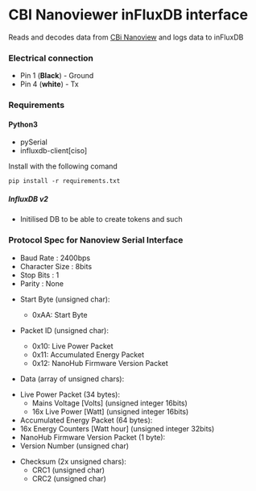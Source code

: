 # CBI Nanoviewer inFluxDB interface

Reads and decodes data from [CBi Nanoview](http://nanoview.co.za) and logs data to inFluxDB

### Electrical connection

- Pin 1 (**Black**) - Ground
- Pin 4 (**white**) - Tx

### Requirements
#### Python3
- pySerial
- influxdb-client[ciso]

Install with the following comand
```
pip install -r requirements.txt
```
##### InfluxDB v2
- Initilised DB to be able to create tokens and such


### Protocol Spec for Nanoview Serial Interface

- Baud Rate      : 2400bps
- Character Size : 8bits
- Stop Bits      : 1
- Parity         : None

* Start Byte (unsigned char):
  - 0xAA: Start Byte

* Packet ID (unsigned char):
  - 0x10: Live Power Packet
  - 0x11: Accumulated Energy Packet
  - 0x12: NanoHub Firmware Version Packet

* Data (array of unsigned chars):
 - Live Power Packet (34 bytes):
   - Mains Voltage [Volts] (unsigned integer 16bits)
   - 16x Live Power [Watt] (unsigned integer 16bits)
  - Accumulated Energy Packet (64 bytes):
   - 16x Energy Counters [Watt hour] (unsigned integer 32bits)
  - NanoHub Firmware Version Packet (1 byte):
   - Version Number (unsigned char)

* Checksum (2x unsigned chars):
  - CRC1 (unsigned char)
  - CRC2 (unsigned char)
